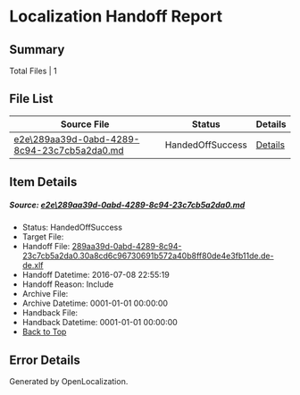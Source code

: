 # <a name='report-top'></a> Localization Handoff Report

## Summary
 Total Files | 1

## File List
 Source File | Status | Details 
 ----------- | ------ | ------- 
 [e2e\289aa39d-0abd-4289-8c94-23c7cb5a2da0.md](https://github.com/OpenLocalizationTestOrg/oltest/blob/d3775aa6023efa9ae88a26ada37a4c12832d23b1/e2e/289aa39d-0abd-4289-8c94-23c7cb5a2da0.md) | HandedOffSuccess | [Details](#b166ae1590622b0876c651e6ee6ceeefdea7107b1)

## Item Details
##### <a name='b166ae1590622b0876c651e6ee6ceeefdea7107b1'></a> Source: [e2e\289aa39d-0abd-4289-8c94-23c7cb5a2da0.md](https://github.com/OpenLocalizationTestOrg/oltest/blob/d3775aa6023efa9ae88a26ada37a4c12832d23b1/e2e/289aa39d-0abd-4289-8c94-23c7cb5a2da0.md)
* Status: HandedOffSuccess
* Target File: 
* Handoff File: [289aa39d-0abd-4289-8c94-23c7cb5a2da0.30a8cd6c96730691b572a40b8ff80de4e3fb11de.de-de.xlf](https://github.com/OpenLocalizationTestOrg/olhandoff-e2e/blob/7acd6bc31c794ed7b837ed1fb99846ffd2df9ef6/ol-handoff/OpenLocalizationTestOrg/oltest-dede-fly/ci/ht/289aa39d-0abd-4289-8c94-23c7cb5a2da0.30a8cd6c96730691b572a40b8ff80de4e3fb11de.de-de.xlf)
* Handoff Datetime: 2016-07-08 22:55:19
* Handoff Reason: Include
* Archive File: 
* Archive Datetime: 0001-01-01 00:00:00
* Handback File: 
* Handback Datetime: 0001-01-01 00:00:00
* [Back to Top](#report-top)


## Error Details

Generated by OpenLocalization.

